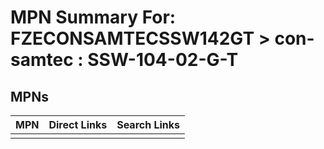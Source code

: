 



# MPN Summary For: FZECONSAMTECSSW142GT > con-samtec : SSW-104-02-G-T

## MPNs
  

|MPN|Direct Links|Search Links|
| :--- | :--- | :--- |
||||
